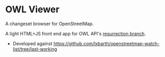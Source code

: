 # OWL Viewer

A changeset browser for OpenStreetMap.

A light HTML+JS front end app for OWL API's [resurrection branch](https://github.com/ppawel/openstreetmap-watch-list).

- Developed against https://github.com/lxbarth/openstreetmap-watch-list/tree/last-working
